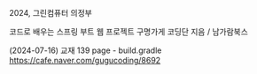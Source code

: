 2024, 그린컴퓨터 의정부

코드로 배우는 스프링 부트 웹 프로젝트
구명가게 코딩단 지음 / 남가람북스

(2024-07-16) 교재 139 page - build.gradle
https://cafe.naver.com/gugucoding/8692
